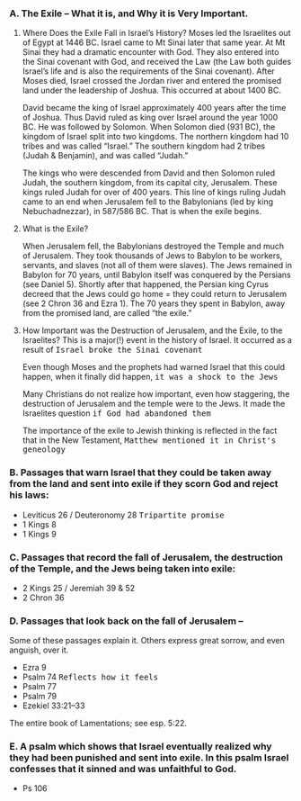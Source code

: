 
### A. The Exile – What it is, and Why it is Very Important.

1. Where Does the Exile Fall in Israel’s History?
Moses led the Israelites out of Egypt at 1446 BC. Israel came to Mt Sinai later that same year. At Mt Sinai they had a dramatic encounter with God. They also entered into the Sinai covenant with God, and received the Law (the Law both guides Israel’s life and is also the requirements of the Sinai covenant). After Moses died, Israel crossed the Jordan river and entered the promised land under the leadership of Joshua. This occurred at about 1400 BC.

   David became the king of Israel approximately 400 years after the time of Joshua. Thus David ruled as king over Israel around the year 1000 BC. He was followed by Solomon. When Solomon died (931 BC), the kingdom of Israel split into two kingdoms. The northern kingdom had 10 tribes and was called “Israel.” The southern kingdom had 2 tribes (Judah & Benjamin), and was called “Judah.”

   The kings who were descended from David and then Solomon ruled Judah, the southern kingdom, from its capital city, Jerusalem. These kings ruled Judah for over of 400 years. This line of kings ruling Judah came to an end when Jerusalem fell to the Babylonians (led by king Nebuchadnezzar), in 587/586 BC. That is when the exile begins.

2. What is the Exile?

   When Jerusalem fell, the Babylonians destroyed the Temple and much of Jerusalem. They took thousands of Jews to Babylon to be workers, servants, and slaves (not all of them were slaves). The Jews remained in Babylon for 70 years, until Babylon itself was conquered by the Persians (see Daniel 5). Shortly after that happened, the Persian king Cyrus decreed that the Jews could go home = they could return to Jerusalem (see 2 Chron 36 and Ezra 1). The 70 years they spent in Babylon, away from the promised land, are called “the exile.”

3. How Important was the Destruction of Jerusalem, and the Exile, to the Israelites? This is a major(!) event in the history of Israel. It occurred as a result of <samp>Israel broke the Sinai covenant</samp>

   Even though Moses and the prophets had warned Israel that this could happen, when it finally did happen, <samp>it was a shock to the Jews</samp>

   Many Christians do not realize how important, even how staggering, the destruction of Jerusalem and the temple were to the Jews. It made the Israelites question <samp>if God had abandoned them</samp>

   The importance of the exile to Jewish thinking is reflected in the fact that in the New Testament, <samp>Matthew mentioned it in Christ's geneology</samp>

### B. Passages that warn Israel that they could be taken away from the land and sent into exile if they scorn God and reject his laws:

- Leviticus 26 / Deuteronomy 28 <samp>Tripartite promise</samp>
- 1 Kings 8
- 1 Kings 9

### C. Passages that record the fall of Jerusalem, the destruction of the Temple, and the Jews being taken into exile:

- 2 Kings 25 / Jeremiah 39 & 52
- 2 Chron 36

### D. Passages that look back on the fall of Jerusalem –

Some of these passages explain it. Others express great sorrow, and even anguish, over it.

- Ezra 9
- Psalm 74 <samp>Reflects how it feels</samp>
- Psalm 77
- Psalm 79
- Ezekiel 33:21–33

The entire book of Lamentations; see esp. 5:22.

### E. A psalm which shows that Israel eventually realized why they had been punished and sent into exile. In this psalm Israel confesses that it sinned and was unfaithful to God.

- Ps 106
